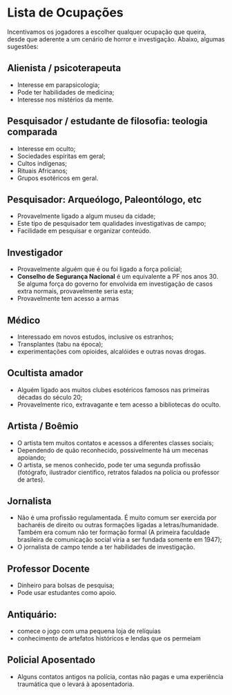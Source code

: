 # Lista de Ocupações

Incentivamos os jogadores a escolher qualquer ocupação que queira, desde que aderente a um cenário de horror e investigação. Abaixo, algumas sugestões:

## Alienista / psicoterapeuta
* Interesse em parapsicologia;
* Pode ter habilidades de medicina;
* Interesse nos mistérios da mente.
	
## Pesquisador / estudante de filosofia: teologia comparada
* Interesse em oculto;
* Sociedades espíritas em geral;
* Cultos indígenas;
* Rituais Africanos;
* Grupos esotéricos em geral.
	
## Pesquisador: Arqueólogo, Paleontólogo, etc
* Provavelmente ligado a algum museu da cidade;
* Este tipo de pesquisador tem qualidades investigativas de campo;
* Facilidade em pesquisar e organizar conteúdo.
	
## Investigador
* Provavelmente alguém que é ou foi ligado a força policial;
* **Conselho de Segurança Nacional** é um equivalente a PF nos anos 30. Se alguma força do governo for envolvida em investigação de casos extra normais, provavelmente seria esta;
* Provavelmente tem acesso a armas

## Médico
* Interessado em novos estudos, inclusive os estranhos;
* Transplantes (tabu na época);
* experimentações com opioides, alcalóides e outras novas drogas.

## Ocultista amador
* Alguém ligado aos muitos clubes esotéricos famosos nas primeiras décadas do século 20;
* Provavelmente rico, extravagante e tem acesso a bibliotecas do oculto. 
	
## Artista / Boêmio
* O artista tem muitos contatos e acessos a diferentes classes sociais;
* Dependendo de quão reconhecido, possivelmente há um mecenas apoiando;
* O artista, se menos conhecido, pode ter uma segunda profissão (fotógrafo, ilustrador científico, retratos falados na polícia ou professor de artes).

## Jornalista
* Não é uma profissão regulamentada. É muito comum ser exercida por bacharéis de direito ou outras formações ligadas a letras/humanidade. Também era comum não ter formação formal (A primeira faculdade brasileira de comunicação social viria a ser fundada somente em 1947);
* O jornalista de campo tende a ter habilidades de investigação. 

## Professor Docente 
* Dinheiro para bolsas de pesquisa;
* Pode usar estudantes como apoio.

## Antiquário: 
* comece o jogo com uma pequena loja de relíquias
* conhecimento de artefatos históricos e lendas que os permeiam

## Policial Aposentado
* Alguns contatos antigos na polícia, contas não pagas e uma experiência traumática que o levará à aposentadoria.

